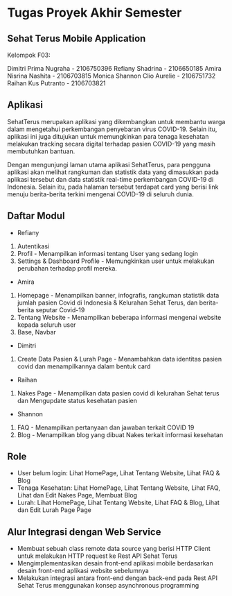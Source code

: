 # Tugas Proyek Akhir Semester
## Sehat Terus Mobile Application

Kelompok F03:

Dimitri Prima Nugraha - 2106750396
Refiany Shadrina - 2106650185
Amira Nisrina Nashita - 2106703815
Monica Shannon Clio Aurelie - 2106751732
Raihan Kus Putranto - 2106703821


## Aplikasi

SehatTerus merupakan aplikasi yang dikembangkan untuk membantu warga dalam mengetahui perkembangan penyebaran virus COVID-19. Selain itu, aplikasi ini juga ditujukan untuk memungkinkan para tenaga kesehatan melakukan tracking secara digital terhadap pasien COVID-19 yang masih membutuhkan bantuan.

Dengan mengunjungi laman utama aplikasi SehatTerus, para pengguna aplikasi akan melihat rangkuman dan statistik data yang dimasukkan pada aplikasi tersebut dan data statistik real-time perkembangan COVID-19 di Indonesia. Selain itu, pada halaman tersebut terdapat card yang berisi link menuju berita-berita terkini mengenai COVID-19 di seluruh dunia.

## Daftar Modul
- Refiany
1. Autentikasi 
2. Profil - Menampilkan informasi tentang User yang sedang login
3. Settings & Dashboard Profile - Memungkinkan user untuk melakukan perubahan terhadap profil mereka.

- Amira
1. Homepage - Menampilkan banner, infografis, rangkuman statistik data jumlah pasien Covid di Indonesia & Kelurahan Sehat Terus, dan berita-berita seputar Covid-19
2. Tentang Website - Menampilkan beberapa informasi mengenai website kepada seluruh user
3. Base, Navbar

- Dimitri
1. Create Data Pasien & Lurah Page - Menambahkan data identitas pasien covid dan menampilkannya dalam bentuk card

- Raihan
1. Nakes Page - Menampilkan data pasien covid di kelurahan Sehat terus dan Mengupdate status kesehatan pasien

- Shannon
1. FAQ - Menampilkan pertanyaan dan jawaban terkait COVID 19
2. Blog - Menampilkan blog yang dibuat Nakes terkait informasi kesehatan


## Role
- User belum login: Lihat HomePage, Lihat Tentang Website, Lihat FAQ & Blog
- Tenaga Kesehatan: Lihat HomePage, Lihat Tentang Website, Lihat FAQ, Lihat dan Edit Nakes Page, Membuat Blog
- Lurah: Lihat HomePage, Lihat Tentang Website, Lihat FAQ & Blog, Lihat dan Edit Lurah Page Page

## Alur Integrasi dengan Web Service
- Membuat sebuah class remote data source yang berisi HTTP Client untuk melakukan HTTP request ke Rest API Sehat Terus
- Mengimplementasikan desain front-end aplikasi mobile berdasarkan desain front-end aplikasi website sebelumnya
- Melakukan integrasi antara front-end dengan back-end pada Rest API Sehat Terus menggunakan konsep asynchronous programming
